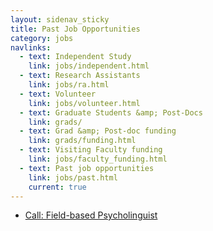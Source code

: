 ```yaml
---
layout: sidenav_sticky
title: Past Job Opportunities
category: jobs
navlinks:
  - text: Independent Study
    link: jobs/independent.html
  - text: Research Assistants
    link: jobs/ra.html
  - text: Volunteer
    link: jobs/volunteer.html
  - text: Graduate Students &amp; Post-Docs
    link: grads/
  - text: Grad &amp; Post-doc funding
    link: grads/funding.html
  - text: Visiting Faculty funding
    link: jobs/faculty_funding.html
  - text: Past job opportunities
    link: jobs/past.html
    current: true
---
```


  * [Call: Field-based Psycholinguist](fieldwork.html)
